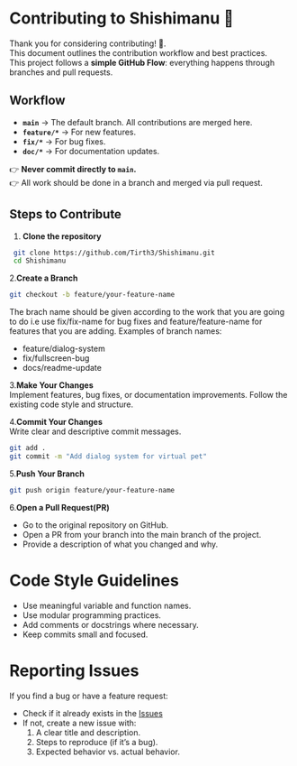 # Contributing to Shishimanu 🐾

Thank you for considering contributing! 🎉.  
This document outlines the contribution workflow and best practices.  
This project follows a **simple GitHub Flow**: everything happens through branches and pull requests.


## Workflow

- **`main`** -> The default branch. All contributions are merged here.
- **`feature/*`** -> For new features.
- **`fix/*`** -> For bug fixes.
- **`doc/*`** -> For documentation updates.

👉 **Never commit directly to `main`.**  
👉 All work should be done in a branch and merged via pull request.  

## Steps to Contribute
1. **Clone the repository**
```bash
 git clone https://github.com/Tirth3/Shishimanu.git
 cd Shishimanu
 ```

2.**Create a Branch**
```bash
git checkout -b feature/your-feature-name
```
The brach name should be given according to the work that you are going to do i.e use fix/fix-name for bug fixes and feature/feature-name for features that you are adding.
Examples of branch names:
- feature/dialog-system
- fix/fullscreen-bug
- docs/readme-update

3.**Make Your Changes**  
Implement features, bug fixes, or documentation improvements.
Follow the existing code style and structure.

4.**Commit Your Changes**  
Write clear and descriptive commit messages.
```bash
git add .
git commit -m "Add dialog system for virtual pet"
```

5.**Push Your Branch**
```bash
git push origin feature/your-feature-name
```

6.**Open a Pull Request(PR)**  
- Go to the original repository on GitHub.
- Open a PR from your branch into the main branch of the project.
- Provide a description of what you changed and why.

# Code Style Guidelines
- Use meaningful variable and function names.
- Use modular programming practices.
- Add comments or docstrings where necessary.
- Keep commits small and focused.

# Reporting Issues
If you find a bug or have a feature request:  
- Check if it already exists in the [Issues](https://github.com/Tirth3/Shishimanu/issues)
- If not, create a new issue with:
  1. A clear title and description.
  2. Steps to reproduce (if it’s a bug).
  3. Expected behavior vs. actual behavior.

